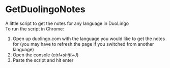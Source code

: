 # GetDuolingoNotes
A little script to get the notes for any language in DuoLingo  
To run the script in Chrome:  
1. Open up duolingo.com with the language you would like to get the notes for (you may have to refresh the page if you switched from another language)  
2. Open the console (*ctrl+shift+J*)  
3. Paste the script and hit enter  
